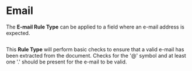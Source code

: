 # Email

The **E-mail Rule Type** can be applied to a field where an e-mail address is expected.

<figure><img src="../../.gitbook/assets/image (63).png" alt=""><figcaption></figcaption></figure>

This **Rule Type** will perform basic checks to ensure that a valid e-mail has been extracted from the document. Checks for the '@' symbol and at least one '.' should be present for the e-mail to be valid.
